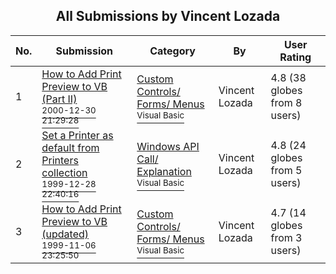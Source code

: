 ﻿<div align="center">

## All Submissions by Vincent Lozada

</div>

No.  | Submission | Category | By   | User Rating
---- | ---------- | -------- | ---- | -----------
1 | [How to Add Print Preview to VB \(Part II\)<br /><sup>2000-12-30 21:29:28</sup>](https://github.com/Planet-Source-Code/vincent-lozada-how-to-add-print-preview-to-vb-part-ii__1-14029) | [Custom Controls/ Forms/  Menus<br /><sup>Visual Basic</sup>](../ByCategory/custom-controls-forms-menus__1-4.md) | Vincent Lozada | 4.8 (38 globes from 8 users)
2 | [Set a Printer as default from Printers collection<br /><sup>1999-12-28 22:40:16</sup>](https://github.com/Planet-Source-Code/vincent-lozada-set-a-printer-as-default-from-printers-collection__1-5187) | [Windows API Call/ Explanation<br /><sup>Visual Basic</sup>](../ByCategory/windows-api-call-explanation__1-39.md) | Vincent Lozada | 4.8 (24 globes from 5 users)
3 | [How to Add Print Preview to VB \(updated\)<br /><sup>1999-11-06 23:25:50</sup>](https://github.com/Planet-Source-Code/vincent-lozada-how-to-add-print-preview-to-vb-updated__1-4352) | [Custom Controls/ Forms/  Menus<br /><sup>Visual Basic</sup>](../ByCategory/custom-controls-forms-menus__1-4.md) | Vincent Lozada | 4.7 (14 globes from 3 users)
